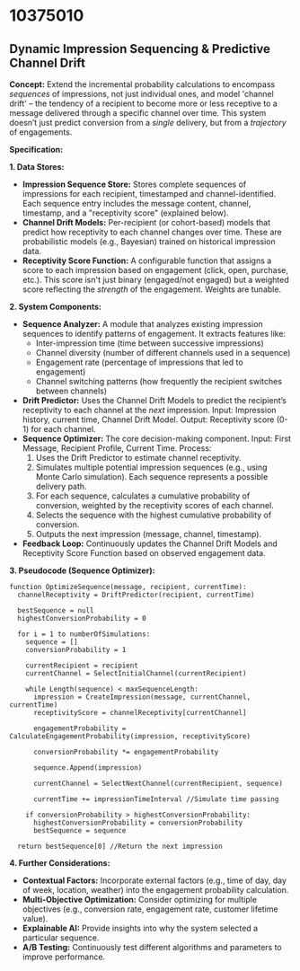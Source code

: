 # 10375010

## Dynamic Impression Sequencing & Predictive Channel Drift

**Concept:** Extend the incremental probability calculations to encompass *sequences* of impressions, not just individual ones, and model 'channel drift' – the tendency of a recipient to become more or less receptive to a message delivered through a specific channel over time. This system doesn’t just predict conversion from a *single* delivery, but from a *trajectory* of engagements.

**Specification:**

**1. Data Stores:**

*   **Impression Sequence Store:** Stores complete sequences of impressions for each recipient, timestamped and channel-identified.  Each sequence entry includes the message content, channel, timestamp, and a "receptivity score" (explained below).
*   **Channel Drift Models:** Per-recipient (or cohort-based) models that predict how receptivity to each channel changes over time. These are probabilistic models (e.g., Bayesian) trained on historical impression data.
*   **Receptivity Score Function:**  A configurable function that assigns a score to each impression based on engagement (click, open, purchase, etc.). This score isn't just binary (engaged/not engaged) but a weighted score reflecting the *strength* of the engagement.  Weights are tunable.

**2. System Components:**

*   **Sequence Analyzer:**  A module that analyzes existing impression sequences to identify patterns of engagement. It extracts features like:
    *   Inter-impression time (time between successive impressions)
    *   Channel diversity (number of different channels used in a sequence)
    *   Engagement rate (percentage of impressions that led to engagement)
    *   Channel switching patterns (how frequently the recipient switches between channels)
*   **Drift Predictor:**  Uses the Channel Drift Models to predict the recipient’s receptivity to each channel at the *next* impression. Input:  Impression history, current time, Channel Drift Model. Output: Receptivity score (0-1) for each channel.
*   **Sequence Optimizer:** The core decision-making component. Input: First Message, Recipient Profile, Current Time.  Process:
    1.  Uses the Drift Predictor to estimate channel receptivity.
    2.  Simulates multiple potential impression sequences (e.g., using Monte Carlo simulation). Each sequence represents a possible delivery path.
    3.  For each sequence, calculates a cumulative probability of conversion, weighted by the receptivity scores of each channel.
    4.  Selects the sequence with the highest cumulative probability of conversion.
    5.  Outputs the next impression (message, channel, timestamp).
*   **Feedback Loop:** Continuously updates the Channel Drift Models and Receptivity Score Function based on observed engagement data.

**3. Pseudocode (Sequence Optimizer):**

```pseudocode
function OptimizeSequence(message, recipient, currentTime):
  channelReceptivity = DriftPredictor(recipient, currentTime)

  bestSequence = null
  highestConversionProbability = 0

  for i = 1 to numberOfSimulations:
    sequence = []
    conversionProbability = 1

    currentRecipient = recipient
    currentChannel = SelectInitialChannel(currentRecipient)

    while Length(sequence) < maxSequenceLength:
      impression = CreateImpression(message, currentChannel, currentTime)
      receptivityScore = channelReceptivity[currentChannel]

      engagementProbability = CalculateEngagementProbability(impression, receptivityScore)

      conversionProbability *= engagementProbability

      sequence.Append(impression)

      currentChannel = SelectNextChannel(currentRecipient, sequence)

      currentTime += impressionTimeInterval //Simulate time passing

    if conversionProbability > highestConversionProbability:
      highestConversionProbability = conversionProbability
      bestSequence = sequence

  return bestSequence[0] //Return the next impression
```

**4. Further Considerations:**

*   **Contextual Factors:** Incorporate external factors (e.g., time of day, day of week, location, weather) into the engagement probability calculation.
*   **Multi-Objective Optimization:** Consider optimizing for multiple objectives (e.g., conversion rate, engagement rate, customer lifetime value).
*   **Explainable AI:**  Provide insights into why the system selected a particular sequence.
*   **A/B Testing:** Continuously test different algorithms and parameters to improve performance.